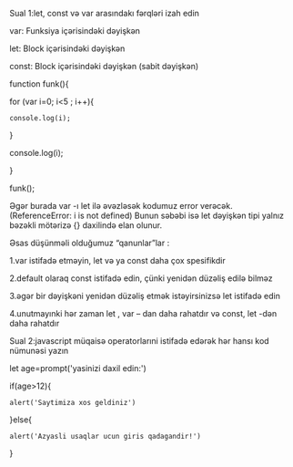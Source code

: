  Sual 1:let, const və var arasındakı fərqləri izah edin


var: Funksiya içərisindəki dəyişkən 


let: Block içərisindəki dəyişkən


const: Block içərisindəki dəyişkən (sabit dəyişkən)

function funk(){

  for (var i=0; i<5 ; i++){
  
    console.log(i);
    
  }
  
  console.log(i);
  
}
 
funk();

Əgər burada var -ı let ilə əvəzləsək kodumuz error verəcək. (ReferenceError: i is not defined) Bunun səbəbi isə let dəyişkən tipi yalnız bəzəkli mötərizə {} daxilində elan olunur.

Əsas düşünməli olduğumuz “qanunlar”lar :

1.var istifadə etməyin, let və ya const daha çox spesifikdir

2.default olaraq const istifadə edin, çünki yenidən düzəliş edilə bilməz

3.əgər bir dəyişkəni yenidən düzəliş etmək istəyirsinizsə let istifadə edin

4.unutmayınki hər zaman let , var – dan daha rahatdır və const, let -dən daha rahatdır





Sual 2:javascript müqaisə operatorlarıni istifadə edərək hər hansı kod nümunəsi yazın



let age=prompt('yasinizi daxil edin:')

if(age>12){

    alert('Saytimiza xos geldiniz')
    
}else{

    alert('Azyasli usaqlar ucun giris qadagandir!')
    
}
